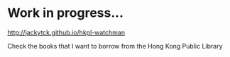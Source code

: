 # Work in progress...
http://jackytck.github.io/hkpl-watchman

Check the books that I want to borrow from the Hong Kong Public Library
